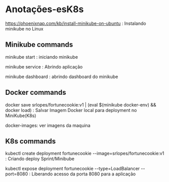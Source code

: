 # Anotações-esK8s

https://phoenixnap.com/kb/install-minikube-on-ubuntu : Instalando minikube no Linux

## Minikube commands

minikube start : iniciando minikube

minikube service <POD> : Abrindo aplicação
  
minikube dashboard  : abrindo dashboard do minikube


## Docker commands

docker save srlopes/fortunecookie:v1 | (eval $(minikube docker-env) && docker load) : Salvar Imagem Docker local para deployment no MiniKube(K8s)

docker-images: ver imagens da maquina

## K8s commands

kubectl create deployment fortunecookie --image=srlopes/fortunecookie:v1  : Criando deploy Sprint/Minibube

kubectl expose deployment fortunecookie --type=LoadBalancer --port=8080   : Liberando acesso da porta 8080 para a aplicação




